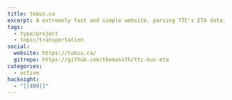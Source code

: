 ```yaml
---
title: tobus.ca
excerpt: A extremely fast and simple website, parsing TTC's ETA data.
tags:
  - type/project
  - topic/transportation
social:
  website: https://tobus.ca/
  gitrepo: https://github.com/thomassth/ttc-bus-eta
categories:
  - active
hacknight:
  - "[[409]]"
---
```

